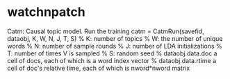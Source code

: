 # watchnpatch

Catm: Causal topic model.
Run the training
catm = CatmRun(savefid, dataobj, K, W, N, J, T, S)
% K: number of topics
% W: the number of unique words
% N: number of sample rounds
% J: number of LDA initializations
% T: number of times V is sampled
% S: random seed
% dataobj.data.doc a cell of docs, each of which is a word index vector
% dataobj.data.rtime a cell of doc's relative time, each of which is nword*nword matrix
